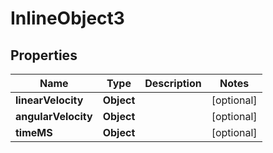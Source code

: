 

# InlineObject3

## Properties

Name | Type | Description | Notes
------------ | ------------- | ------------- | -------------
**linearVelocity** | **Object** |  |  [optional]
**angularVelocity** | **Object** |  |  [optional]
**timeMS** | **Object** |  |  [optional]



